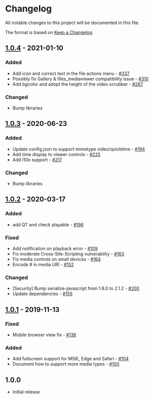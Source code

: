 # Changelog

All notable changes to this project will be documented in this file.

The format is based on [Keep a Changelog](http://keepachangelog.com/en/1.0.0/).

## [1.0.4] - 2021-01-10

### Added

- Add icon and correct text in the file actions menu - [#337](https://github.com/owncloud/files_mediaviewer/pull/337)
- Possibly fix Gallery & files_mediaviewer compatibility issue - [#310](https://github.com/owncloud/files_mediaviewer/pull/310)
- Add bgcolor and adopt the height of the video scrubber - [#287](https://github.com/owncloud/files_mediaviewer/pull/287)

### Changed

- Bump libraries

## [1.0.3] - 2020-06-23

### Added

- Update config.json to support mimetype video/quicktime - [#194](https://github.com/owncloud/files_mediaviewer/issues/194)
- Add time display to viewer controls - [#225](https://github.com/owncloud/files_mediaviewer/issues/225)
- Add l10n support - [#217](https://github.com/owncloud/files_mediaviewer/issues/217)

### Changed

- Bump libraries

## [1.0.2] - 2020-03-17

### Added

- add QT and check playable - [#196](https://github.com/owncloud/files_mediaviewer/issues/196)

### Fixed

- Add notification on playback error - [#109](https://github.com/owncloud/files_mediaviewer/issues/109)
- Fix moderate Cross-Site-Scripting vulnerability - [#163](https://github.com/owncloud/files_mediaviewer/issues/163)
- Fix media controls on small devices - [#164](https://github.com/owncloud/files_mediaviewer/issues/164)
- Encode # in media URI - [#152](https://github.com/owncloud/files_mediaviewer/issues/152)

### Changed

- [Security] Bump serialize-javascript from 1.8.0 to 2.1.2 - [#200](https://github.com/owncloud/files_mediaviewer/issues/200)
- Update dependencies - [#155](https://github.com/owncloud/files_mediaviewer/issues/155)

## [1.0.1] - 2019-11-13

### Fixed

- Mobile browser view fix - [#136](https://github.com/owncloud/files_mediaviewer/issues/136)

### Added

- Add fullscreen support for MSIE, Edge and Safari - [#104](https://github.com/owncloud/files_mediaviewer/issues/104)
- Document how to support more media types - [#100](https://github.com/owncloud/files_mediaviewer/issues/100)

## 1.0.0

- Initial release

[Unreleased]: https://github.com/owncloud/files_mediaviewer/compare/v1.0.4...HEAD
[1.0.4]: https://github.com/owncloud/files_mediaviewer/compare/v1.0.3...v1.0.4
[1.0.3]: https://github.com/owncloud/files_mediaviewer/compare/v1.0.2...v1.0.3
[1.0.2]: https://github.com/owncloud/files_mediaviewer/compare/v1.0.1...v1.0.2
[1.0.1]: https://github.com/owncloud/files_mediaviewer/compare/v1.0.0...v1.0.1
